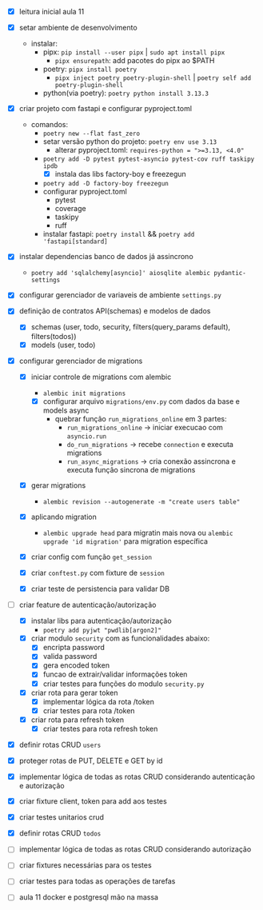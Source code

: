 - [x] leitura inicial aula 11
- [x] setar ambiente de desenvolvimento
    - instalar:
        - pipx: `pip install --user pipx` | `sudo apt install pipx`
            - `pipx ensurepath`: add pacotes do pipx ao $PATH
        - poetry: `pipx install poetry`
            - `pipx inject poetry poetry-plugin-shell` | `poetry self add poetry-plugin-shell`
        - python(via poetry): `poetry python install 3.13.3`

- [x] criar projeto com fastapi e configurar pyproject.toml
    - comandos:
        - `poetry new --flat fast_zero`
        - setar versão python do projeto: `poetry env use 3.13`
          - alterar pyproject.toml: `requires-python = ">=3.13, <4.0"`
        - `poetry add -D pytest pytest-asyncio pytest-cov ruff taskipy ipdb`
          - [x] instala das libs factory-boy e freezegun
        - `poetry add -D factory-boy freezegun`
        - configurar pyproject.toml
          - pytest
          - coverage
          - taskipy
          - ruff
        - instalar fastapi: `poetry install` && `poetry add 'fastapi[standard]`


- [x] instalar dependencias banco de dados já assincrono
    - `poetry add 'sqlalchemy[asyncio]' aiosqlite alembic pydantic-settings`

- [x] configurar gerenciador de variaveis de ambiente `settings.py`


- [x] definição de contratos API(schemas) e modelos de dados
  - [x] schemas (user, todo, security, filters(query_params default), filters(todos))
  - [x] models (user, todo)

- [x] configurar gerenciador de migrations
  - [x] iniciar controle de migrations com alembic
    - `alembic init migrations`
    - [x] configurar arquivo `migrations/env.py` com dados da base e models async
      - quebrar função `run_migrations_online` em 3 partes:
        - `run_migrations_online` -> iniciar execucao com `asyncio.run`
        - `do_run_migrations` -> recebe `connection` e executa migrations
        - `run_async_migrations` -> cria conexão assincrona e executa função sincrona de migrations

  - [x] gerar migrations
    - `alembic revision --autogenerate -m "create users table"`
  - [x] aplicando migration
    - `alembic upgrade head` para migratin mais nova ou `alembic upgrade 'id migration'`
    para migration específica
  - [x] criar config com função `get_session`
  - [x] criar `conftest.py` com fixture de `session`
  - [x] criar teste de persistencia para validar DB


- [ ] criar feature de autenticação/autorização
  - [x] instalar libs para autenticação/autorização
    - `poetry add pyjwt "pwdlib[argon2]"`
  - [x] criar modulo `security` com as funcionalidades abaixo:
    - [x] encripta password
    - [x] valida password
    - [x] gera encoded token
    - [x] funcao de extrair/validar informações token
    - [x] criar testes para funções do modulo `security.py`
  - [x] criar rota para gerar token
      - [x] implementar lógica da rota /token
    - [x] criar testes para rota /token
  - [x] criar rota para refresh token
    - [x] criar testes para rota refresh token

- [x] definir rotas CRUD `users`
- [x] proteger rotas de PUT, DELETE e GET by id
- [x] implementar lógica de todas as rotas CRUD considerando autenticação e autorização
- [x] criar fixture client, token para add aos testes
- [x] criar testes unitarios crud


- [x] definir rotas CRUD `todos`
- [ ] implementar lógica de todas as rotas CRUD considerando autorização
- [ ] criar fixtures necessárias para os testes
- [ ] criar testes para todas as operações de tarefas


- [ ] aula 11 docker e postgresql mão na massa
